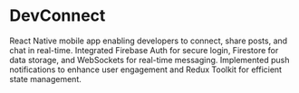 # DevConnect
React Native mobile app enabling developers to connect, share posts, and chat in real-time. Integrated Firebase Auth for secure login, Firestore for data storage, and WebSockets for real-time messaging. Implemented push notifications to enhance user engagement and Redux Toolkit for efficient state management.
